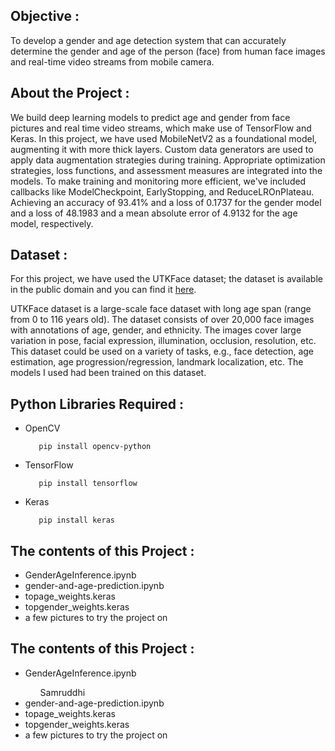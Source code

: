 <h2>Objective :</h2>
<p>To develop a gender and age detection system that can accurately determine the gender and age of the person (face) from human face images and real-time video streams from mobile camera.</p>

<h2>About the Project :</h2>
<p>We build deep learning models to predict age and gender from face pictures and real time video streams, which make use of TensorFlow and Keras. In this project, we have used MobileNetV2 as a foundational model, augmenting it with more thick layers. Custom data generators are used to apply data augmentation strategies during training. Appropriate optimization strategies, loss functions, and assessment measures are integrated into the models. To make training and monitoring more efficient, we've included callbacks like ModelCheckpoint, EarlyStopping, and ReduceLROnPlateau. Achieving an accuracy of 93.41% and a loss of 0.1737 for the gender model and a loss of 48.1983 and a mean absolute error of 4.9132 for the age model, respectively.</p>

<h2>Dataset :</h2>
<p>For this project, we have used the UTKFace dataset; the dataset is available in the public domain and you can find it <a href="https://www.kaggle.com/datasets/jangedoo/utkface-new">here</a>. 

UTKFace dataset is a large-scale face dataset with long age span (range from 0 to 116 years old). The dataset consists of over 20,000 face images with annotations of age, gender, and ethnicity. The images cover large variation in pose, facial expression, illumination, occlusion, resolution, etc. This dataset could be used on a variety of tasks, e.g., face detection, age estimation, age progression/regression, landmark localization, etc. The models I used had been trained on this dataset.</p>

<h2>Python Libraries Required :</h2>
<ul>
  <li>OpenCV</li>
  
       pip install opencv-python
</ul>
<ul>
 <li>TensorFlow</li>
  
       pip install tensorflow
</ul>
<ul>
 <li>Keras</li>
  
       pip install keras
</ul>

<h2>The contents of this Project :</h2>
<ul>
  <li>GenderAgeInference.ipynb</li>
  <li>gender-and-age-prediction.ipynb</li>
  <li>topage_weights.keras</li>
  <li>topgender_weights.keras</li>
  <li>a few pictures to try the project on</li>
 </ul>

 <h2>The contents of this Project :</h2>
<ul>
  <li>GenderAgeInference.ipynb</li>
    <ul> Samruddhi
    </ul>
  <li>gender-and-age-prediction.ipynb</li>
  <li>topage_weights.keras</li>
  <li>topgender_weights.keras</li>
  <li>a few pictures to try the project on</li>
 </ul>
